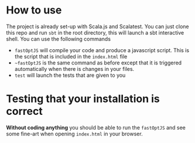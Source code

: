 # How to use

The project is already set-up with Scala.js and Scalatest. You can just clone this repo and run `sbt`
in the root directory, this will launch a sbt interactive shell. You can use the following commands

- `fastOptJS` will compile your code and produce a javascript script. This is the script that is included in the `index.html` file
- `~fastOptJS` is the same command as before except that it is triggered automatically when there is changes in your files.
- `test` will launch the tests that are given to you

# Testing that your installation is correct

**Without coding anything** you should be able to run the `fastOptJS` and see some fine-art when opening `index.html` in your browser.
